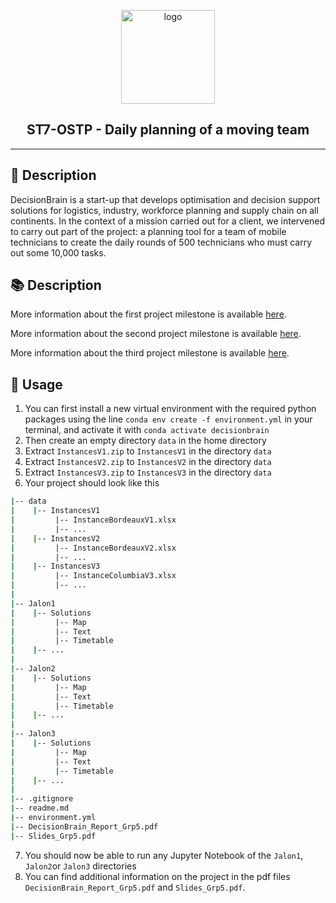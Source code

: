 <p align="center">
    <img width="150" src="https://decisionbrain.com/wp-content/uploads/2019/04/DB-Logo-New-Slogan.png" alt="logo">
</p>
<h2 align="center">ST7-OSTP - Daily planning of a moving team</h2>

---

## 🔎 Description

DecisionBrain is a start-up that develops optimisation and decision support solutions for logistics, industry, workforce planning and supply chain on all continents. In the context of a mission carried out for a client, we intervened to carry out part of the project: a planning tool for a team of mobile technicians to create the daily rounds of 500 technicians who must carry out some 10,000 tasks. 

## 📚 Description

More information about the first project milestone is available [here](Jalon1/readme.md).

More information about the second project milestone is available [here](Jalon2/readme.md).

More information about the third project milestone is available [here](Jalon3/readme.md).

## 🚗 Usage

1. You can first install a new virtual environment with the required python packages using the line `conda env create -f environment.yml` in your terminal, and activate it with `conda activate decisionbrain`
2. Then create an empty directory `data` in the home directory
3. Extract `InstancesV1.zip` to `InstancesV1` in the directory `data`
4. Extract `InstancesV2.zip` to `InstancesV2` in the directory `data` 
5. Extract `InstancesV3.zip` to `InstancesV3` in the directory `data`
6. Your project should look like this

```bash
|-- data
|    |-- InstancesV1
|         |-- InstanceBordeauxV1.xlsx
|         |-- ...
|    |-- InstancesV2
|         |-- InstanceBordeauxV2.xlsx
|         |-- ...
|    |-- InstancesV3
|         |-- InstanceColumbiaV3.xlsx
|         |-- ...
|
|-- Jalon1
|    |-- Solutions
|         |-- Map
|         |-- Text
|         |-- Timetable
|    |-- ...
|
|-- Jalon2
|    |-- Solutions
|         |-- Map
|         |-- Text
|         |-- Timetable
|    |-- ...
|
|-- Jalon3
|    |-- Solutions
|         |-- Map
|         |-- Text
|         |-- Timetable
|    |-- ...
|
|-- .gitignore
|-- readme.md
|-- environment.yml
|-- DecisionBrain_Report_Grp5.pdf
|-- Slides_Grp5.pdf
```

7. You should now be able to run any Jupyter Notebook of the `Jalon1`, `Jalon2`or `Jalon3` directories
8. You can find additional information on the project in the pdf files `DecisionBrain_Report_Grp5.pdf` and `Slides_Grp5.pdf`. 
